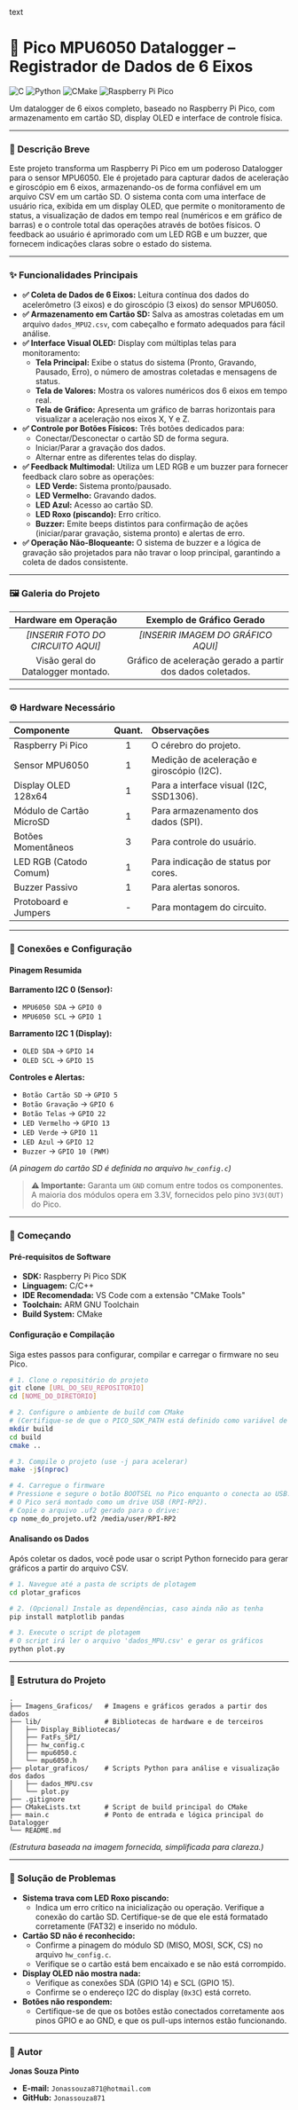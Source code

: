 text
# 🚀 Pico MPU6050 Datalogger – Registrador de Dados de 6 Eixos

![C](https://img.shields.io/badge/C-00599C?style=for-the-badge&logo=c&logoColor=white)
![Python](https://img.shields.io/badge/Python-3776AB?style=for-the-badge&logo=python&logoColor=white)
![CMake](https://img.shields.io/badge/CMake-064F8C?style=for-the-badge&logo=cmake&logoColor=white)
![Raspberry Pi Pico](https://img.shields.io/badge/Raspberry%20Pico-A22846?style=for-the-badge&logo=raspberrypi&logoColor=white)


Um datalogger de 6 eixos completo, baseado no Raspberry Pi Pico, com armazenamento em cartão SD, display OLED e interface de controle física.

---

### 📝 Descrição Breve

Este projeto transforma um Raspberry Pi Pico em um poderoso Datalogger para o sensor MPU6050. Ele é projetado para capturar dados de aceleração e giroscópio em 6 eixos, armazenando-os de forma confiável em um arquivo CSV em um cartão SD. O sistema conta com uma interface de usuário rica, exibida em um display OLED, que permite o monitoramento de status, a visualização de dados em tempo real (numéricos e em gráfico de barras) e o controle total das operações através de botões físicos. O feedback ao usuário é aprimorado com um LED RGB e um buzzer, que fornecem indicações claras sobre o estado do sistema.

---

### ✨ Funcionalidades Principais

-   **✅ Coleta de Dados de 6 Eixos:** Leitura contínua dos dados do acelerômetro (3 eixos) e do giroscópio (3 eixos) do sensor MPU6050.
-   **✅ Armazenamento em Cartão SD:** Salva as amostras coletadas em um arquivo `dados_MPU2.csv`, com cabeçalho e formato adequados para fácil análise.
-   **✅ Interface Visual OLED:** Display com múltiplas telas para monitoramento:
    -   **Tela Principal:** Exibe o status do sistema (Pronto, Gravando, Pausado, Erro), o número de amostras coletadas e mensagens de status.
    -   **Tela de Valores:** Mostra os valores numéricos dos 6 eixos em tempo real.
    -   **Tela de Gráfico:** Apresenta um gráfico de barras horizontais para visualizar a aceleração nos eixos X, Y e Z.
-   **✅ Controle por Botões Físicos:** Três botões dedicados para:
    -   Conectar/Desconectar o cartão SD de forma segura.
    -   Iniciar/Parar a gravação dos dados.
    -   Alternar entre as diferentes telas do display.
-   **✅ Feedback Multimodal:** Utiliza um LED RGB e um buzzer para fornecer feedback claro sobre as operações:
    -   **LED Verde:** Sistema pronto/pausado.
    -   **LED Vermelho:** Gravando dados.
    -   **LED Azul:** Acesso ao cartão SD.
    -   **LED Roxo (piscando):** Erro crítico.
    -   **Buzzer:** Emite beeps distintos para confirmação de ações (iniciar/parar gravação, sistema pronto) e alertas de erro.
-   **✅ Operação Não-Bloqueante:** O sistema de buzzer e a lógica de gravação são projetados para não travar o loop principal, garantindo a coleta de dados consistente.

---

### 🖼 Galeria do Projeto

| Hardware em Operação | Exemplo de Gráfico Gerado |
| :------------------: | :-----------------------: |
| *[INSERIR FOTO DO CIRCUITO AQUI]* | *[INSERIR IMAGEM DO GRÁFICO AQUI]* |
| Visão geral do Datalogger montado. | Gráfico de aceleração gerado a partir dos dados coletados. |

---

### ⚙ Hardware Necessário

| Componente | Quant. | Observações |
| :--- | :---: | :--- |
| Raspberry Pi Pico | 1 | O cérebro do projeto. |
| Sensor MPU6050 | 1 | Medição de aceleração e giroscópio (I2C). |
| Display OLED 128x64 | 1 | Para a interface visual (I2C, SSD1306). |
| Módulo de Cartão MicroSD | 1 | Para armazenamento dos dados (SPI). |
| Botões Momentâneos | 3 | Para controle do usuário. |
| LED RGB (Catodo Comum) | 1 | Para indicação de status por cores. |
| Buzzer Passivo | 1 | Para alertas sonoros. |
| Protoboard e Jumpers | - | Para montagem do circuito. |

---

### 🔌 Conexões e Configuração

#### Pinagem Resumida

**Barramento I2C 0 (Sensor):**
-   `MPU6050 SDA` -> `GPIO 0`
-   `MPU6050 SCL` -> `GPIO 1`

**Barramento I2C 1 (Display):**
-   `OLED SDA` -> `GPIO 14`
-   `OLED SCL` -> `GPIO 15`

**Controles e Alertas:**
-   `Botão Cartão SD` -> `GPIO 5`
-   `Botão Gravação` -> `GPIO 6`
-   `Botão Telas` -> `GPIO 22`
-   `LED Vermelho` -> `GPIO 13`
-   `LED Verde` -> `GPIO 11`
-   `LED Azul` -> `GPIO 12`
-   `Buzzer` -> `GPIO 10 (PWM)`

*(A pinagem do cartão SD é definida no arquivo `hw_config.c`)*

> **⚠ Importante:** Garanta um `GND` comum entre todos os componentes. A maioria dos módulos opera em 3.3V, fornecidos pelo pino `3V3(OUT)` do Pico.

---

### 🚀 Começando

#### Pré-requisitos de Software

-   **SDK:** Raspberry Pi Pico SDK
-   **Linguagem:** C/C++
-   **IDE Recomendada:** VS Code com a extensão "CMake Tools"
-   **Toolchain:** ARM GNU Toolchain
-   **Build System:** CMake

#### Configuração e Compilação

Siga estes passos para configurar, compilar e carregar o firmware no seu Pico.

```bash
# 1. Clone o repositório do projeto
git clone [URL_DO_SEU_REPOSITORIO]
cd [NOME_DO_DIRETORIO]

# 2. Configure o ambiente de build com CMake
# (Certifique-se de que o PICO_SDK_PATH está definido como variável de ambiente)
mkdir build
cd build
cmake ..

# 3. Compile o projeto (use -j para acelerar)
make -j$(nproc)

# 4. Carregue o firmware
# Pressione e segure o botão BOOTSEL no Pico enquanto o conecta ao USB.
# O Pico será montado como um drive USB (RPI-RP2).
# Copie o arquivo .uf2 gerado para o drive:
cp nome_do_projeto.uf2 /media/user/RPI-RP2
```

#### Analisando os Dados

Após coletar os dados, você pode usar o script Python fornecido para gerar gráficos a partir do arquivo CSV.

```bash
# 1. Navegue até a pasta de scripts de plotagem
cd plotar_graficos

# 2. (Opcional) Instale as dependências, caso ainda não as tenha
pip install matplotlib pandas

# 3. Execute o script de plotagem
# O script irá ler o arquivo 'dados_MPU.csv' e gerar os gráficos
python plot.py
```

---

### 📁 Estrutura do Projeto

```
.
├── Imagens_Graficos/   # Imagens e gráficos gerados a partir dos dados
├── lib/                # Bibliotecas de hardware e de terceiros
│   ├── Display_Bibliotecas/
│   ├── FatFs_SPI/
│   ├── hw_config.c
│   ├── mpu6050.c
│   └── mpu6050.h
├── plotar_graficos/    # Scripts Python para análise e visualização dos dados
│   ├── dados_MPU.csv
│   └── plot.py
├── .gitignore
├── CMakeLists.txt      # Script de build principal do CMake
├── main.c              # Ponto de entrada e lógica principal do Datalogger
└── README.md
```
*(Estrutura baseada na imagem fornecida, simplificada para clareza.)*

---

### 🐛 Solução de Problemas

-   **Sistema trava com LED Roxo piscando:**
    -   Indica um erro crítico na inicialização ou operação. Verifique a conexão do cartão SD. Certifique-se de que ele está formatado corretamente (FAT32) e inserido no módulo.
-   **Cartão SD não é reconhecido:**
    -   Confirme a pinagem do módulo SD (MISO, MOSI, SCK, CS) no arquivo `hw_config.c`.
    -   Verifique se o cartão está bem encaixado e se não está corrompido.
-   **Display OLED não mostra nada:**
    -   Verifique as conexões SDA (GPIO 14) e SCL (GPIO 15).
    -   Confirme se o endereço I2C do display (`0x3C`) está correto.
-   **Botões não respondem:**
    -   Certifique-se de que os botões estão conectados corretamente aos pinos GPIO e ao GND, e que os pull-ups internos estão funcionando.

---

### 👤 Autor

**Jonas Souza Pinto**

-   **E-mail:** `Jonassouza871@hotmail.com`
-   **GitHub:** `Jonassouza871`
